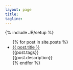 ```yaml
---
layout: page
title: 
tagline: 
---
```

{% include JB/setup %}

<ul>
  {% for post in site.posts %}
    <li>
      <a href="{{ post.url }}">{{ post.title }}</a>
    </li>
	<div>{{post.tags}}</div>
	<div>{{post.description}}</div>
  {% endfor %}
</ul>